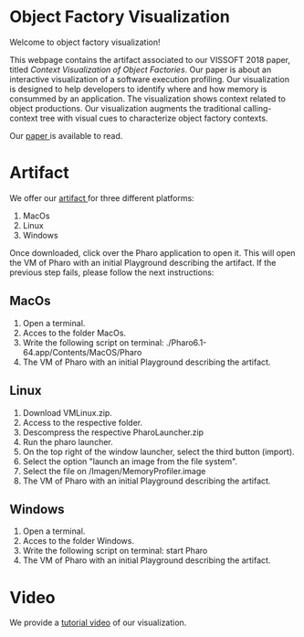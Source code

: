 # Object Factory Visualization

Welcome to object factory visualization!

This webpage contains the artifact associated to our VISSOFT 2018 paper, titled _Context Visualization of Object Factories_. Our paper is about an interactive visualization of a software execution profiling. Our visualization is designed to help developers to identify where and how memory is consummed by an application. The visualization shows context related to object productions. Our visualization augments the traditional calling-context tree with visual cues to characterize object factory contexts.

Our [ paper ](./main.pdf) is available to read.

# Artifact
We offer our [ artifact ](http://dx.doi.org/10.5281/zenodo.1311787) for three different platforms:

1. MacOs
1. Linux
1. Windows

Once downloaded, click over the Pharo application to open it. This will open the VM of Pharo with an initial Playground describing the artifact. If the previous step fails, please follow the next instructions:

## MacOs
1. Open a terminal.
2. Acces to the folder MacOs.
3. Write the following script on terminal: ./Pharo6.1-64.app/Contents/MacOS/Pharo
4. The VM of Pharo with an initial Playground describing the artifact.

## Linux
1. Download VMLinux.zip.
2. Access to the respective folder.
3. Descompress the respective PharoLauncher.zip
4. Run the pharo launcher.
5. On the top right of the window launcher, select the third button (import).
6. Select the option "launch an image from the file system".
7. Select the file on /Imagen/MemoryProfiler.image
8. The VM of Pharo with an initial Playground describing the artifact.

## Windows
1. Open a terminal.
2. Acces to the folder Windows.
3. Write the following script on terminal: start Pharo
4. The VM of Pharo with an initial Playground describing the artifact.


# Video
We provide a [tutorial video](https://www.dropbox.com/s/0modq7d9zs8qhx1/Memory.mp4?dl=0) of our visualization.
